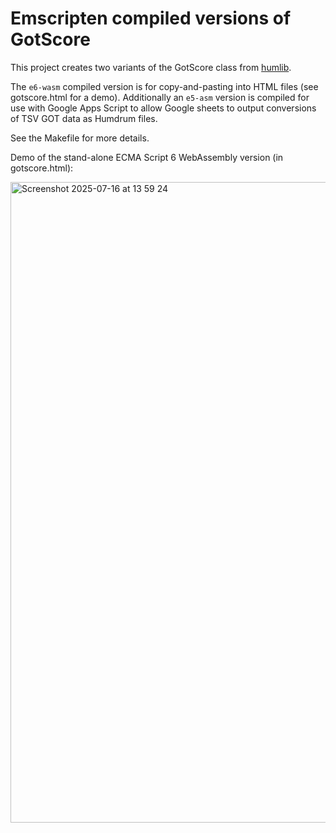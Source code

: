 Emscripten compiled versions of GotScore 
=========================================

This project creates two variants of the GotScore class from [humlib](https://github.com/craigsapp/humlib/blob/master/src/GotScore.cpp).  

The `e6-wasm` compiled version is for copy-and-pasting into HTML files (see 
gotscore.html for a demo).  Additionally an `e5-asm` version is compiled
for use with Google Apps Script to allow Google sheets to output conversions
of TSV GOT data as Humdrum files.

See the Makefile for more details.

Demo of the stand-alone ECMA Script 6 WebAssembly version (in gotscore.html):

<img width="1309" height="1025" alt="Screenshot 2025-07-16 at 13 59 24" src="https://github.com/user-attachments/assets/808d1f1a-c9e2-4435-9432-3fea606a6c94" />
